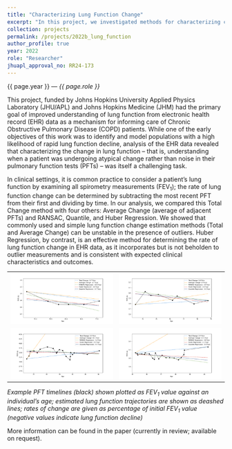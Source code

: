 ```yaml
---
title: "Characterizing Lung Function Change"
excerpt: "In this project, we investigated methods for characterizing changes in lung function in COPD patients."
collection: projects
permalink: /projects/2022b_lung_function
author_profile: true
year: 2022
role: "Researcher"
jhuapl_approval_no: RR24-173
---
```


<p>{{ page.year }} &mdash; <i>{{ page.role }}</i></p>

This project, funded by Johns Hopkins University Applied Physics Laboratory (JHU/APL) and
Johns Hopkins Medicine (JHM) had the primary goal of improved understanding of lung
function from electronic health record (EHR) data as a mechanism for informing care of 
Chronic Obstructive Pulmonary Disease (COPD) patients. While one of the early objectives of 
this work was to identify and model populations with a high likelihood of rapid lung function 
decline, analysis of the EHR data revealed that characterizing the change in lung function – 
that is, understanding when a patient was undergoing atypical change rather than noise in 
their pulmonary function tests (PFTs) – was itself a challenging task.

In clinical settings, it is common practice to consider a patient’s lung function by examining all
spirometry measurements (FEV<sub>1</sub>); the rate of lung function change can be determined by
subtracting the most recent PFT from their first and dividing by time. In our analysis, we
compared this Total Change method with four others: Average Change (average of adjacent
PFTs) and RANSAC, Quantile, and Huber Regression. We showed that commonly used and
simple lung function change estimation methods (Total and Average Change) can be unstable in
the presence of outliers. Huber Regression, by contrast, is an effective method for determining
the rate of lung function change in EHR data, as it incorporates but is not beholden to outlier
measurements and is consistent with expected clinical characteristics and outcomes.

<table>
<tr>
    <td><img src="/images/estimate_example_0_percyr.png"></td>
    <td><img src="/images/estimate_example_1_percyr.png"></td>
</tr>
<tr>
    <td><img src="/images/estimate_example_2_percyr.png"></td>
    <td><img src="/images/estimate_example_3_percyr.png"></td>
</tr>
</table>
<i>Example PFT timelines (black) shown plotted as FEV<sub>1</sub> value against an individual’s age;
estimated lung function trajectories are shown as deashed lines; rates of change are given as
percentage of initial FEV<sub>1</sub> value (negative values indicate lung function decline)<br/></i>

More information can be found in the paper (currently in review; available on request).